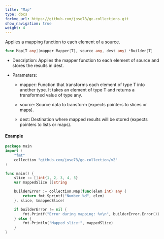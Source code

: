 ```yaml
---
title: "Map"
type: docs
forkme_url: https://github.com/jose78/go-collections.git
show_navigation: true
weight: 4
---
```


Applies a mapping function to each element of a source.

```go
func Map[T any](mapper Mapper[T], source any, dest any) *Builder[T]
```

* Description: Applies the mapper function to each element of source and stores the results in dest.
* Parameters:
    
    * mapper: Function that transforms each element of type T into another type. It takes an element of type T and returns a transformed value of type any.

    * source: Source data to transform (expects pointers to slices or maps).

    * dest: Destination where mapped results will be stored (expects pointers to lists or maps).


#### Example

```go {linenos=inline,hl_lines=[11],linenostart=1,lineanchors=80}
package main
import (
	"fmt"
	collection "github.com/jose78/go-collection/v2"
)

func main() {
	slice := []int{1, 2, 3, 4, 5}
	var mappedSlice []string

	builderError := collection.Map(func(elem int) any {
		return fmt.Sprintf("Number %d", elem)
	}, slice, &mappedSlice)

	if builderError != nil {
		fmt.Printf("Error during mapping: %v\n", builderError.Error())
	} else {
		fmt.Println("Mapped slice:", mappedSlice)
	}
}
```
